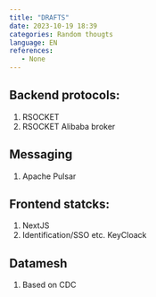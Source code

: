```yaml
---
title: "DRAFTS"
date: 2023-10-19 18:39
categories: Random thougts
language: EN
references:
   - None
---
```

## Backend protocols:
1. RSOCKET
2. RSOCKET Alibaba broker

## Messaging 
1. Apache Pulsar

## Frontend statcks:
1. NextJS
2. Identification/SSO etc. KeyCloack

## Datamesh
1. Based on CDC 
